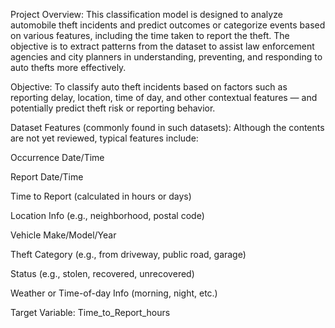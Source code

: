 Project Overview:
This classification model is designed to analyze automobile theft incidents and predict outcomes or categorize events based on various features, including the time taken to report the theft. The objective is to extract patterns from the dataset to assist law enforcement agencies and city planners in understanding, preventing, and responding to auto thefts more effectively.

Objective:
To classify auto theft incidents based on factors such as reporting delay, location, time of day, and other contextual features — and potentially predict theft risk or reporting behavior.

Dataset Features (commonly found in such datasets):
Although the contents are not yet reviewed, typical features include:

Occurrence Date/Time

Report Date/Time

Time to Report (calculated in hours or days)

Location Info (e.g., neighborhood, postal code)

Vehicle Make/Model/Year

Theft Category (e.g., from driveway, public road, garage)

Status (e.g., stolen, recovered, unrecovered)

Weather or Time-of-day Info (morning, night, etc.)

Target Variable: Time_to_Report_hours


